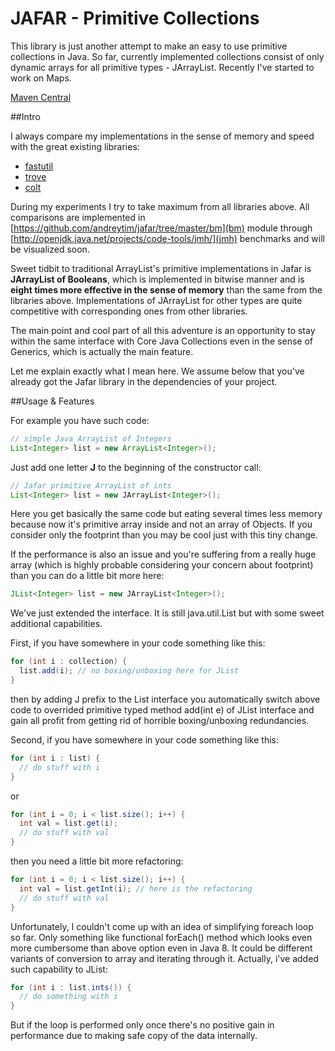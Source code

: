JAFAR - Primitive Collections
=====

This library is just another attempt to make an easy to use primitive collections in Java.
So far, currently implemented collections consist of only dynamic arrays for all primitive types - JArrayList.
Recently I've started to work on Maps.

[Maven Central](https://search.maven.org/#search|ga|1|a%3A%22jafar-prim%22)

##Intro

I always compare my implementations in the sense of memory and speed with the great existing libraries:
* [fastutil](http://fastutil.di.unimi.it/)
* [trove](http://trove.starlight-systems.com/)
* [colt](http://acs.lbl.gov/ACSSoftware/colt/)

During my experiments I try to take maximum from all libraries above.
All comparisons are implemented in [https://github.com/andreytim/jafar/tree/master/bm](bm) module through [http://openjdk.java.net/projects/code-tools/jmh/](jmh) benchmarks and will be visualized soon.

Sweet tidbit to traditional ArrayList's primitive implementations in Jafar is **JArrayList of Booleans**,
which is implemented in bitwise manner and is **eight times more effective in the sense of memory** than the same from the
libraries above.
Implementations of JArrayList for other types are quite competitive with corresponding ones from other libraries.

The main point and cool part of all this adventure is an opportunity to stay within the same interface with Core Java Collections even in the sense of Generics, which is actually the main feature.

Let me explain exactly what I mean here.
We assume below that you've already got the Jafar library in the dependencies of your project.

##Usage & Features

For example you have such code:

```java
// simple Java ArrayList of Integers
List<Integer> list = new ArrayList<Integer>();
```

Just add one letter **J** to the beginning of the constructor call:

```java
// Jafar primitive ArrayList of ints
List<Integer> list = new JArrayList<Integer>();
```

Here you get basically the same code but eating several times less memory because now it's primitive array inside and not an array of Objects. If you consider only the footprint than you may be cool just with this tiny change.

If the performance is also an issue and you're suffering from a really huge array (which is highly probable considering your concern about footprint) than you can do a little bit more here:

```java
JList<Integer> list = new JArrayList<Integer>();
```

We've just extended the interface. It is still java.util.List but with some sweet additional capabilities.

First, if you have somewhere in your code something like this:

```java
for (int i : collection) {
  list.add(i); // no boxing/unboxing here for JList
}
```

then by adding J prefix to the List interface you automatically switch above code to overrided primitive typed method add(int e) of JList interface and gain all profit from getting rid of horrible boxing/unboxing redundancies.

Second, if you have somewhere in your code something like this:

```java
for (int i : list) {
  // do stuff with i
}
```

or

```java
for (int i = 0; i < list.size(); i++) {
  int val = list.get(i);
  // do stuff with val
}
```

then you need a little bit more refactoring:

```java
for (int i = 0; i < list.size(); i++) {
  int val = list.getInt(i); // here is the refactoring
  // do stuff with val
}
```

Unfortunately, I couldn't come up with an idea of simplifying foreach loop so far.
Only something like functional forEach() method which looks even more cumbersome than above option even in Java 8.
It could be different variants of conversion to array and iterating through it.
Actually, i've added such capability to JList:

```java
for (int i : list.ints()) {
  // do something with i
}
```

But if the loop is performed only once there's no positive gain in performance due to making safe copy of the data
internally.

